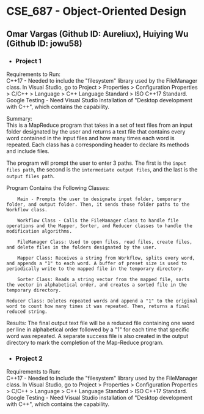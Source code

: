 CSE_687 - Object-Oriented Design<br>
=
Omar Vargas (Github ID: Aureliux), Huiying Wu (Github ID: jowu58)
-
* ### Project 1

Requirements to Run:<br>
C++17 - Needed to include the "filesystem" library used by the FileManager class.
In Visual Studio, go to Project > Properties > Configuration Properties > C/C++ > Language > C++ Language Standard > ISO C++17 Standard.
Google Testing - Need Visual Studio installation of "Desktop development with C++", which contains the capability.


Summary:<br>
This is a MapReduce program that takes in a set of text files from an input folder designated by the user and returns a text file that contains every word contained in the input files and how many times each word is repeated. Each class has a corresponding header to declare its methods and include files. 

The program will prompt the user to enter 3 paths. The first is the `input files path`, the second is the `intermediate output files`, and the last is the `output files path`.

Program Contains the Following Classes:<br>

		Main - Prompts the user to designate input folder, temporary folder, and output folder. Then, it sends those folder paths to the Workflow class.

		Workflow Class - Calls the FileManager class to handle file operations and the Mapper, Sorter, and Reducer classes to handle the modification algorithms.

		FileManager Class: Used to open files, read files, create files, and delete files in the folders designated by the user.

		Mapper Class: Receives a string from Workflow, splits every word, and appends a "1" to each word. A buffer of preset size is used to periodically write to the mapped file in the temporary directory.

		Sorter Class: Reads a string vector from the mapped file, sorts the vector in alphabetical order, and creates a sorted file in the temporary directory.

	Reducer Class: Deletes repeated words and append a "1" to the original word to count how many times it was repeated. Then, returns a final reduced string.

Results:
The final output text file will be a reduced file containing one word per line in alphabetical order followed by a "1" for each time that specific word was repeated.
A separate success file is also created in the output directory to mark the completion of the Map-Reduce program.


* ### Project 2

Requirements to Run:<br>
C++17 - Needed to include the "filesystem" library used by the FileManager class.
In Visual Studio, go to Project > Properties > Configuration Properties > C/C++ > Language > C++ Language Standard > ISO C++17 Standard.
Google Testing - Need Visual Studio installation of "Desktop development with C++", which contains the capability.
